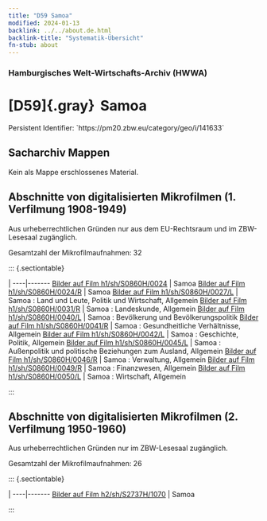 ```yaml
---
title: "D59 Samoa"
modified: 2024-01-13
backlink: ../../about.de.html
backlink-title: "Systematik-Übersicht"
fn-stub: about
---
```


### Hamburgisches Welt-Wirtschafts-Archiv (HWWA)

# [D59]{.gray}&#8201; Samoa

<div class="hint">Persistent Identifier: `https://pm20.zbw.eu/category/geo/i/141633`</div>







## Sacharchiv Mappen








Kein als Mappe erschlossenes Material.



<a id="filmsections" />

## Abschnitte von digitalisierten Mikrofilmen (1. Verfilmung 1908-1949)

<p>Aus urheberrechtlichen Gründen nur aus dem EU-Rechtsraum und im ZBW-Lesesaal zugänglich.</p>


<p>Gesamtzahl der Mikrofilmaufnahmen: 32</p>





::: {.sectiontable}

 | 
----|-------
<a class="btn" href="https://pm20.zbw.eu/film/h1/sh/S0860H/0024" rel="nofollow">Bilder auf Film h1/sh/S0860H/0024</a> | Samoa
<a class="btn" href="https://pm20.zbw.eu/film/h1/sh/S0860H/0024/R" rel="nofollow">Bilder auf Film h1/sh/S0860H/0024/R</a> | Samoa
<a class="btn" href="https://pm20.zbw.eu/film/h1/sh/S0860H/0027/L" rel="nofollow">Bilder auf Film h1/sh/S0860H/0027/L</a> | Samoa : Land und Leute, Politik und Wirtschaft, Allgemein
<a class="btn" href="https://pm20.zbw.eu/film/h1/sh/S0860H/0031/R" rel="nofollow">Bilder auf Film h1/sh/S0860H/0031/R</a> | Samoa : Landeskunde, Allgemein
<a class="btn" href="https://pm20.zbw.eu/film/h1/sh/S0860H/0040/L" rel="nofollow">Bilder auf Film h1/sh/S0860H/0040/L</a> | Samoa : Bevölkerung und Bevölkerungspolitik
<a class="btn" href="https://pm20.zbw.eu/film/h1/sh/S0860H/0041/R" rel="nofollow">Bilder auf Film h1/sh/S0860H/0041/R</a> | Samoa : Gesundheitliche Verhältnisse, Allgemein
<a class="btn" href="https://pm20.zbw.eu/film/h1/sh/S0860H/0042/L" rel="nofollow">Bilder auf Film h1/sh/S0860H/0042/L</a> | Samoa : Geschichte, Politik, Allgemein
<a class="btn" href="https://pm20.zbw.eu/film/h1/sh/S0860H/0045/L" rel="nofollow">Bilder auf Film h1/sh/S0860H/0045/L</a> | Samoa : Außenpolitik und politische Beziehungen zum Ausland, Allgemein
<a class="btn" href="https://pm20.zbw.eu/film/h1/sh/S0860H/0046/R" rel="nofollow">Bilder auf Film h1/sh/S0860H/0046/R</a> | Samoa : Verwaltung, Allgemein
<a class="btn" href="https://pm20.zbw.eu/film/h1/sh/S0860H/0049/R" rel="nofollow">Bilder auf Film h1/sh/S0860H/0049/R</a> | Samoa : Finanzwesen, Allgemein
<a class="btn" href="https://pm20.zbw.eu/film/h1/sh/S0860H/0050/L" rel="nofollow">Bilder auf Film h1/sh/S0860H/0050/L</a> | Samoa :  	Wirtschaft, Allgemein


:::




## Abschnitte von digitalisierten Mikrofilmen (2. Verfilmung 1950-1960)

<p>Aus urheberrechtlichen Gründen nur im ZBW-Lesesaal zugänglich.</p>


<p>Gesamtzahl der Mikrofilmaufnahmen: 26</p>





::: {.sectiontable}

 | 
----|-------
<a class="btn" href="https://pm20.zbw.eu/film/h2/sh/S2737H/1070" rel="nofollow">Bilder auf Film h2/sh/S2737H/1070</a> | Samoa


:::













